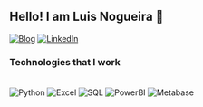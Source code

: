 ## Hello! I am Luis Nogueira 👋


[![Blog](https://img.shields.io/badge/website-000000?style=for-the-badge&logo=About.me&logoColor=white)](https://luis-fnogueira.github.io/)
[![LinkedIn](https://img.shields.io/badge/LinkedIn-0077B5?style=for-the-badge&logo=linkedin&logoColor=white)](https://www.linkedin.com/in/luis-fnogueira/)

### Technologies that I work

<div style="display: inline_block"><br/>
    <img align="center" alt="Python" src="https://img.shields.io/badge/Python-14354C?style=for-the-badge&logo=python&logoColor=white">
    <img align="center" alt="Excel" src="https://img.shields.io/badge/Microsoft_Excel-217346?style=for-the-badge&logo=microsoft-excel&logoColor=white">
    <img align="center" alt="SQL" src="https://img.shields.io/badge/MySQL-00000F?style=for-the-badge&logo=mysql&logoColor=white">
    <img align="center" alt="PowerBI" src="https://img.shields.io/badge/PowerBI-F2C811?style=for-the-badge&logo=Power%20BI&logoColor=white">
    <img align="center" alt="Metabase" src="    https://img.shields.io/badge/Metabase-509EE3?style=for-the-badge&logo=metabase&logoColor=fff
">

</div>